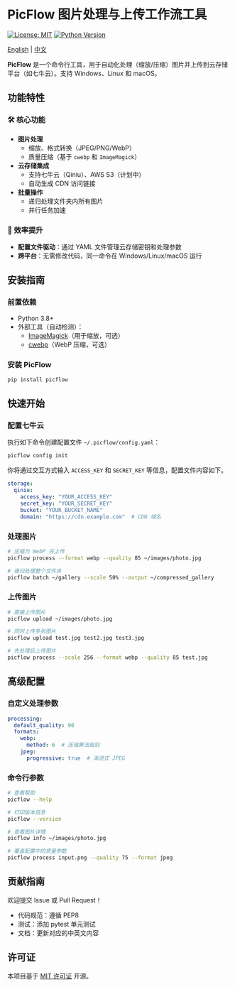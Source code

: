 # PicFlow 图片处理与上传工作流工具

[![License: MIT](https://img.shields.io/badge/License-MIT-blue.svg)](https://opensource.org/licenses/MIT) [![Python Version](https://img.shields.io/badge/Python-3.8%2B-blue)](https://www.python.org/)

[English](README.md) | [中文](README_zh.md)

**PicFlow** 是一个命令行工具，用于自动化处理（缩放/压缩）图片并上传到云存储平台（如七牛云）。支持 Windows、Linux 和 macOS。

## 功能特性

### 🛠️ 核心功能

- **图片处理**
  - 缩放、格式转换（JPEG/PNG/WebP）
  - 质量压缩（基于 `cwebp` 和 `ImageMagick`）
- **云存储集成**
  - 支持七牛云（Qiniu）、AWS S3（计划中）
  - 自动生成 CDN 访问链接
- **批量操作**
  - 递归处理文件夹内所有图片
  - 并行任务加速

### 🚀 效率提升

- **配置文件驱动**：通过 YAML 文件管理云存储密钥和处理参数
- **跨平台**：无需修改代码，同一命令在 Windows/Linux/macOS 运行



## 安装指南

### 前置依赖

- Python 3.8+
- 外部工具（自动检测）：
  - [ImageMagick](https://imagemagick.org/)（用于缩放，可选）
  - [cwebp](https://developers.google.com/speed/webp/docs/precompiled)（WebP 压缩，可选）

### 安装 PicFlow

```bash
pip install picflow
```



## 快速开始

### 配置七牛云

执行如下命令创建配置文件 `~/.picflow/config.yaml`：

```bash
picflow config init
```

你将通过交互方式输入 `ACCESS_KEY` 和 `SECRET_KEY` 等信息，配置文件内容如下。

```yaml
storage:
  qiniu:
    access_key: "YOUR_ACCESS_KEY"
    secret_key: "YOUR_SECRET_KEY"
    bucket: "YOUR_BUCKET_NAME"
    domain: "https://cdn.example.com"  # CDN 域名
```



### 处理图片

```bash
# 压缩为 WebP 并上传
picflow process --format webp --quality 85 ~/images/photo.jpg

# 递归处理整个文件夹
picflow batch ~/gallery --scale 50% --output ~/compressed_gallery
```



### 上传图片

```bash
# 直接上传图片
picflow upload ~/images/photo.jpg

# 同时上传多张图片
picflow upload test.jpg test2.jpg test3.jpg

# 先处理后上传图片
picflow process --scale 256 --format webp --quality 85 test.jpg
```



## 高级配置

### 自定义处理参数

```yaml
processing:
  default_quality: 90
  formats:
    webp:
      method: 6  # 压缩算法级别
    jpeg:
      progressive: true  # 渐进式 JPEG
```

### 命令行参数

```bash
# 查看帮助
picflow --help

# 打印版本信息
picflow --version

# 查看图片详情
picflow info ~/images/photo.jpg

# 覆盖配置中的质量参数
picflow process input.png --quality 75 --format jpeg
```



## 贡献指南

欢迎提交 Issue 或 Pull Request！

- 代码规范：遵循 PEP8
- 测试：添加 pytest 单元测试
- 文档：更新对应的中英文内容



## 许可证

本项目基于 [MIT 许可证](LICENSE) 开源。
